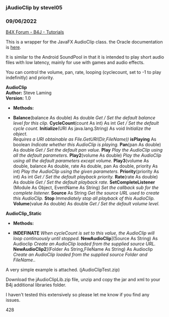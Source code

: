 ### jAudioClip by stevel05
### 09/06/2022
[B4X Forum - B4J - Tutorials](https://www.b4x.com/android/forum/threads/37828/)

This is a wrapper for the JavaFX AudioClip class. the Oracle documentation is [here](http://docs.oracle.com/javafx/2/api/javafx/scene/media/AudioClip.html).  
  
It is similar to the Android SoundPool in that it is intended to play short audio files with low latency, mainly for use with games and audio effects.  
  
You can control the volume, pan, rate, looping (cyclecount, set to -1 to play indefinitly) and priority.  
  
**AudioClip  
Author:** Steve Laming  
**Version:** 1.0  
  

- **Methods:**

- **Balance**(balance As double)  As double
*Get / Set the default balance level for this clip.*
**CycleCount**(count As int)  As int
*Get / Set the default cycle count.*
**Initialize**(URI As java.lang.String)  As void
*Initialize the object.  
 Requires a URI obtainable as File.GetURI(Dir,FileName))*
**isPlaying**  As boolean
*Indicate whether this AudioClip is playing.*
**Pan**(pan As double)  As double
*Get / Set the default pan value.*
**Play**
*Play the AudioClip using all the default parameters.*
**Play2**(volume As double)
*Play the AudioClip using all the default parameters except volume.*
**Play3**(volume As double, balance As double, rate As double, pan As double, priority As int)
*Play the AudioClip using the given parameters.*
**Priority**(priority As int)  As int
*Get / Set the default playback priority.*
**Rate**(rate As double)  As double
*Get / Set the default playback rate.*
**SetCompleteListener** (Module As Object, EventName As String)
*Set the callback sub for the complete listener.*
**Source**  As String
*Get the source URL used to create this AudioClip.*
**Stop**
*Immediately stop all playback of this AudioClip.*
**Volume**(value As double)  As double
*Get / Set the default volume level.*
  
**AudioClip\_Static**  
  

- **Methods:**

- **INDEFINATE**
*When cycleCount is set to this value, the AudioClip will loop continuously until stopped.*
**NewAudioClip**](Source As String)  As Audioclip
*Create an AudioClip loaded from the supplied source URL.*
**NewAudioClip2**](Folder As String,FileName As String)  As Audioclip
*Create an AudioClip loaded from the supplied source Folder and FileName..*
  
A very simple example is attached. (jAudioClipTest.zip)  
  
Download the jAudioClipLib.zip file, unzip and copy the jar and xml to your B4j additional libraries folder.  
  
I haven't tested this extensively so please let me know if you find any issues.  
  
428